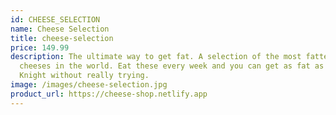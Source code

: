 ```yaml
---
id: CHEESE_SELECTION
name: Cheese Selection
title: cheese-selection
price: 149.99
description: The ultimate way to get fat. A selection of the most fattening
  cheeses in the world. Eat these every week and you can get as fat as Roger
  Knight without really trying.
image: /images/cheese-selection.jpg
product_url: https://cheese-shop.netlify.app
---
```

